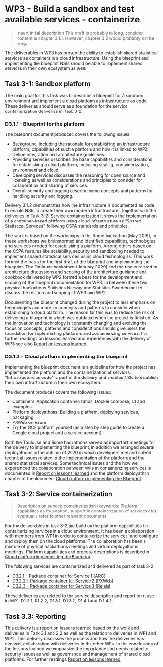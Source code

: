 # WP3 - Build a sandbox and test available services - containerize

> Insert initial description
> This draft is probably to long, consider content in chapter 3.1.1. However, chapter 3.2 would probably not be long.

The deliverables in WP3 has proven the ability to establish shared statistical services as containers in a cloud infrastructure. Using the blueprint and implementing the blueprint NSIs should be able to implement shared services in their own ecosystem as well. 

## Task 3-1: Sandbox platform
The main goal for this task was to describe a blueprint for å sandbox environment and implement a cloud platform as infrastructure as code. These deliveries should serve as a foundation for the service containerization deliveries in Task 3-2. 

### D3.1.1 - Blueprint for the platform
The blueprint document produced covers the following issues: 
* Background, including the rationale for establishing an infrastructure platform, capabilities of such a platform and how it is linked to WP2: Define integration and architecture guidelines.
* Providing services describes the base capabilities and considerations for establishing a cloud platform, including scaling, containerization, environment and cloud.
* Developing services discusses the reasoning for open source and licensing as well as considerations and principles to consider for collaboration and sharing of services.
* Overall security and logging describe some concepts and patterns for handling security and logging. 

Delivery 3.1.2 demonstrates how the infrastructure is documented as code to enable NSIs to create their own modern infrastructure. Together with the deliveries in Task 3-2: Service containerization it shows the implementation of a container-based platform using cloud infrastructure as "Shared Statistical Services" following CSPA standards and principles. 

The work is based on the workshops in the Rome hackathon (May 2019), in these workshops we brainstormed and identified capabilities, technologies and services needed for establishing a platform. Among others based on the CSPA features like scalability, security and sandboxing needed to implement shared statistical services using cloud technologies. This work formed the basis for the first draft of the blueprint and implementing the blueprint. The Toulouse hackathon (January 2020) and the tracks related to architecture discussions and scoping of the architecture guidance and cookbook delivered by WP2 formed a base for the development and scoping of the blueprint documentation for WP3. In between these two physical hackathons Statistics Norway and Statistics Sweden met to discuss the relation and scoping of WP3 and WP2. 

Documenting the blueprint changed during the project to less emphasis on technologies and more on concepts and patterns to consider when establishing a cloud platform. The reason for this was to reduce the risk of delivering a blueprint in which was outdated when the project is finished. As the innovation and technology is constantly changing and evolving the focus on concepts, patterns and considerations should give users the foundation for implementing platforms and containerizing services. For further readings on lessons learned and experiences with the delivery of WP3 see also [Report on lessons learned](https://ec.europa.eu/eurostat/cros/system/files/i3s_-_d3-3_final.pdf).

### D3.1.2 - Cloud platform implementing the blueprint
Implementing the blueprint document is a guideline for how the project has implemented the platform and the containerization of services. "Infrastructure as code" is part of the delivery and enables NSIs to establish their own infrastructure in their own ecosystem. 

The document produces covers the following issues: 
* Containers: Application containerization, Docker compose, CI and examples
* Platform deployathons: Building a platform, deploying services, packaging
* PXWeb on Azure
* Try the GCP platform yourself (as a step by step guide to create a Google cloud project and a service account)

Both the Toulouse and Rome hackathons served as important meetings for the delivery to implementing the blueprint, in addition we arranged several deployathons in the autumn of 2020 in which developers met and solved technical issues related to the implementation of the platform and the shared statistical services. Some technical issues and the how we experienced the collaboration between WPs in containerizing services is documented in [Report on lessons learned](https://ec.europa.eu/eurostat/cros/system/files/i3s_-_d3-3_final.pdf) and the platform deployathon chapter of the document [Cloud platform implementing the Blueprint](https://ec.europa.eu/eurostat/cros/system/files/i3s_-_d3-1-2_final.pdf).

## Task 3-2: Service containerization

> Description on service containerization (keywords: Platform capabilites as foundation, support in containerization of services etc) eventually refer to other relevant documents 

For the deliverables in task 3-2 are build on the platform capabilities for containerizing services in a cloud environment. It has been a collaboration with members from WP1 in order to containerize the services, and configure and deploy them on the cloud platforms. The collaboration has been a mixture of physical hackathons meetings and virtual deployathons meetings. Platform capabilities and process descriptions is described in [Cloud platform implementing the Blueprint](https://ec.europa.eu/eurostat/cros/system/files/i3s_-_d3-1-2_final.pdf). 

The following services are containerized and delivered as part of task 3-2: 
* [D3.2.1 - Package container for Service 1 (ARC)](https://ec.europa.eu/eurostat/cros/system/files/i3s_-_d3-2-1_0.pdf)
* [D3.2.2 - Package container for Service 2 (PXWeb)](https://ec.europa.eu/eurostat/cros/system/files/i3s_-_d3-2-2.pdf)
* [D3.2.3 - Package container for Service 3 (Relais)](https://ec.europa.eu/eurostat/cros/system/files/i3s_-_d3-2-3.pdf)

These deliveries are related to the service description and report on reuse in WP1: D1.2.1, D1.2.2, D1.3.1, D1.3.2, D1.4.1 and D.1.4.2.

## Task 3.3: Reporting
This delivery is a report on lessons learned based on the work and deliveries in Task 3.1 and 3.2 as well as the relation to deliveries in WP1 and WP2. This delivery discusses the process and how the deliveries has evolved, collaboration with deliveries in the other WPs. In the conclusions of the lessons learned we emphasize the importance and needs related to security issues as well as governance and management of shared cloud platforms. For further readings [Report on lessons learned](https://ec.europa.eu/eurostat/cros/system/files/i3s_-_d3-3_final.pdf)
